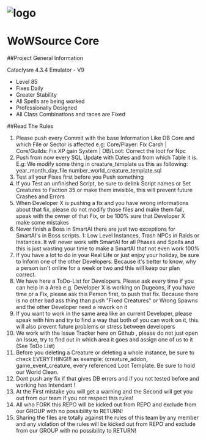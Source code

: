 # ![logo](http://wowsource.info/public/style_images/1_cooltext1537712788.gif)

# WoWSource Core


##Project General Information

Cataclysm 4.3.4 Emulator - V9

- Level 85
- Fixes Daily
- Greater Stability
- All Spells are being worked
- Professionally Designed
- All Class Combinations and races are Fixed


##Read The Rules

1. Please push every Commit with the base Information Like DB Core and which File or Sector is affected e.g: Core/Player: Fix Carsh | Core/Guilds: Fix XP gain System | DB/Loot: Correct the loot for Npc
2. Push from now every SQL Update with Dates and from which Table it is. E.g: We modify some thing in creature_template us this as following: year_month_day_file number_world_creature_template.sql
3. Test all your Fixes first before you Push something
4. If you Test an unfinished Script, be sure to delink Script names or Set Creatures to Faction 35 or make them invisible, this will prevent future Crashes and Errors
5. When Developer X is pushing a fix and you have wrong informations about that fix, please do not modify those files and make them fail, speak with the owner of that Fix, or be 100% sure that Developer X make some mistakes
6. Never finish a Boss in SmartAI there are just two exceptions for SmartAI's in Boss scripts. 1: Low Level Instances, Trash NPCs in Raids or Instances. It will never work with SmartAI for all Phases and Spells and this is just wasting your time to make a SmartAI that not even work 100%
7. If you have a lot to do in your Real Life or just enjoy your holiday, be sure to Inform one of the other Developers. Because it's better to know, why a person isn't online for a week or two and this will keep our plan correct.
8. We have here a ToDo-List for Developers. Please ask every time if you can help in a Area e.g. Developer X is working on Dugeons, if you have time or a Fix, please ask this Person first, to push that fix. Because there is no other bad ass thing than push "Fixed Creatures" or Wrong Spawns and the other Developer need a rework on it
9. If you want to work in the same area like an current Developer, please speak with him and try to find a way that both of you can work on it, this will also prevent future problems or stress between developers
10. We work with the Issue Tracker here on Github , please do not just open an Issue, try to find out in which area it goes and assign one of us to it (See ToDo List)
11. Before you deleting a Creature or deleting a whole instance, be sure to check EVERYTHING!!! as example: (creature_addon, game_event_creature, every referenced Loot Template. Be sure to hold our World Clean.
12. Dont push any fix if that gives DB errors and if you not tested before and working has Intendant !
13. At the First mistake you will get a warning and the Second will get you out from our team if you not respect this rules!
14. All who FORK this REPO will be kicked out from REPO and exclude from our GROUP with no possibility to RETURN!
15. Sharing the files are totally against the rules of this team by any member and any violation of the rules will be kicked out from REPO and exclude from our GROUP with no possibility to RETURN!
